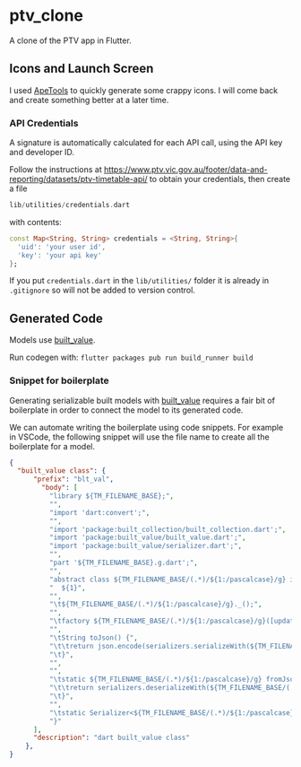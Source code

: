 # ptv_clone

A clone of the PTV app in Flutter.

## Icons and Launch Screen 

I used [ApeTools](https://apetools.webprofusion.com/#/tools/imagegorilla) to quickly generate some crappy icons. I will come back and create something better at a later time. 

### API Credentials 

A signature is automatically calculated for each API call, using the API key and developer ID.

Follow the instructions at https://www.ptv.vic.gov.au/footer/data-and-reporting/datasets/ptv-timetable-api/ to obtain your credentials, then create a file

```Dart
lib/utilities/credentials.dart
```

with contents:

```Dart
const Map<String, String> credentials = <String, String>{
  'uid': 'your user id',
  'key': 'your api key'
};
```

If you put `credentials.dart` in the `lib/utilities/` folder it is already in `.gitignore` so will not be added to version control.

## Generated Code 

Models use [built_value](https://pub.dev/packages/built_value).

Run codegen with: 
`flutter packages pub run build_runner build`

### Snippet for boilerplate 

Generating serializable built models with [built_value](https://pub.dev/packages/built_value) requires a fair bit of boilerplate in order to connect the model to its generated code. 

We can automate writing the boilerplate using code snippets.  For example in VSCode, the following snippet will use the file name to create all the boilerplate for a model.  
```Json
{
  "built_value class": {
	  "prefix": "blt_val",
	    "body": [
          "library ${TM_FILENAME_BASE};",
          "",
          "import 'dart:convert';",
          "",
          "import 'package:built_collection/built_collection.dart';",
          "import 'package:built_value/built_value.dart';",
          "import 'package:built_value/serializer.dart';",
          "",
          "part '${TM_FILENAME_BASE}.g.dart';",
          "",
          "abstract class ${TM_FILENAME_BASE/(.*)/${1:/pascalcase}/g} implements Built<${TM_FILENAME_BASE/(.*)/${1:/pascalcase}/g}, ${TM_FILENAME_BASE/(.*)/${1:/pascalcase}/g}Builder> {",
          "  ${1}",
          "",
          "\t${TM_FILENAME_BASE/(.*)/${1:/pascalcase}/g}._();",
          "",
          "\tfactory ${TM_FILENAME_BASE/(.*)/${1:/pascalcase}/g}([updates(${TM_FILENAME_BASE/(.*)/${1:/pascalcase}/g}Builder b)]) = _$${TM_FILENAME_BASE/(.*)/${1:/pascalcase}/g};",
          "",
          "\tString toJson() {",
          "\t\treturn json.encode(serializers.serializeWith(${TM_FILENAME_BASE/(.*)/${1:/pascalcase}/g}.serializer, this));",
          "\t}",
          "",
          "",
          "\tstatic ${TM_FILENAME_BASE/(.*)/${1:/pascalcase}/g} fromJson(String jsonString) {",
          "\t\treturn serializers.deserializeWith(${TM_FILENAME_BASE/(.*)/${1:/pascalcase}/g}.serializer, json.decode(jsonString));",
          "\t}",
          "",
          "\tstatic Serializer<${TM_FILENAME_BASE/(.*)/${1:/pascalcase}/g}> get serializer => _$${TM_FILENAME_BASE/([a-z]*)_+([a-z]*)/${1:/lower}${2:/capitalize}/g}Serializer;",
          "}"
	  ],
	  "description": "dart built_value class"
	},	
}
```
